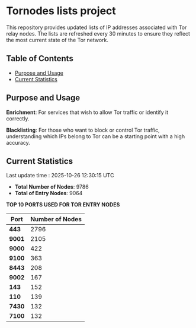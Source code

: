 # Tornodes lists project

This repository provides updated lists of IP addresses associated with Tor relay nodes. The lists are refreshed every 30 minutes to ensure they reflect the most current state of the Tor network.

## Table of Contents

- [Purpose and Usage](#purpose-and-usage)
- [Current Statistics](#current-statistics)


## Purpose and Usage

**Enrichment**: For services that wish to allow Tor traffic or identify it correctly.

**Blacklisting**: For those who want to block or control Tor traffic, understanding which IPs belong to Tor can be a starting point with a high accuracy.

## Current Statistics

Last update time : 2025-10-26 12:30:15 UTC

- **Total Number of Nodes**: 9786
- **Total of Entry Nodes**: 9064

**TOP 10 PORTS USED FOR TOR ENTRY NODES**

| **Port** | **Number of Nodes** |
|------|-----------------|
| **443**   | 2796  |
| **9001**   | 2105  |
| **9000**   | 422  |
| **9100**   | 363  |
| **8443**   | 208  |
| **9002**   | 167  |
| **143**   | 152  |
| **110**   | 139  |
| **7430**   | 132  |
| **7100**   | 132  |

